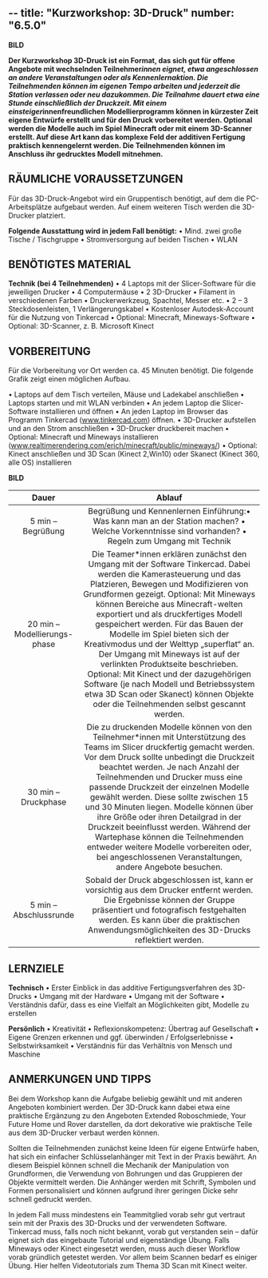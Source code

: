 --
title: 				"Kurzworkshop: 3D-Druck"
number: 	"6.5.0"
---  

**BILD**

**Der Kurzworkshop 3D-Druck ist ein Format, das sich gut für offene Angebote mit wechselnden Teilnehmer*innen eignet, etwa angeschlossen an andere Veranstaltungen oder als Kennenlernaktion. Die Teilnehmenden können im eigenen Tempo arbeiten und jederzeit die Station verlassen oder neu dazukommen. Die Teilnahme dauert etwa eine Stunde einschließlich der Druckzeit. Mit einem einsteiger*innenfreundlichen Modellierprogramm können in kürzester Zeit eigene Entwürfe erstellt und für den Druck vorbereitet werden. Optional werden die Modelle auch im Spiel Minecraft oder mit einem 3D-Scanner erstellt. Auf diese Art kann das komplexe Feld der additiven Fertigung praktisch kennengelernt werden. Die Teilnehmenden können im Anschluss ihr gedrucktes Modell mitnehmen.**

## RÄUMLICHE VORAUSSETZUNGEN

Für das 3D-Druck-Angebot wird ein Gruppentisch benötigt, auf dem die PC-Arbeitsplätze aufgebaut werden. Auf einem weiteren Tisch werden die 3D-Drucker platziert.  

**Folgende Ausstattung wird in jedem Fall benötigt:**
• Mind. zwei große Tische / Tischgruppe
• Stromversorgung auf beiden Tischen
• WLAN

## BENÖTIGTES MATERIAL

**Technik (bei 4 Teilnehmenden)**
 • 4 Laptops mit der Slicer-Software für die jeweiligen Drucker
 • 4 Computermäuse
 • 2 3D-Drucker
 • Filament in verschiedenen Farben
 • Druckerwerkzeug, Spachtel, Messer etc.
 • 2 – 3 Steckdosenleisten, 1 Verlängerungskabel
 • Kostenloser Autodesk-Account für die Nutzung von Tinkercad
 • Optional: Minecraft, Mineways-Software
 • Optional: 3D-Scanner, z. B. Microsoft Kinect
 
 ## VORBEREITUNG
 
Für die Vorbereitung vor Ort werden ca. 45 Minuten benötigt. Die folgende Grafik zeigt einen möglichen Aufbau.

• Laptops auf dem Tisch verteilen, Mäuse und Ladekabel anschließen
• Laptops starten und mit WLAN verbinden
• An jedem Laptop die Slicer-Software installieren und öffnen
• An jeden Laptop im Browser das Programm Tinkercad
(www.tinkercad.com) öffnen.
• 3D-Drucker aufstellen und an den Strom anschließen
• 3D-Drucker druckbereit machen
• Optional: Minecraft und Mineways installieren (www.realtimerendering.com/erich/minecraft/public/mineways/) • Optional: Kinect anschließen und 3D Scan (Kinect 2,Win10) oder Skanect (Kinect 360, alle OS) installieren

**BILD**

|Dauer| Ablauf |
|:----:|:---:|
|5  min – Begrüßung| Begrüßung und Kennenlernen Einführung:• Was kann man an der Station machen? • Welche Vorkenntnisse sind vorhanden? • Regeln zum Umgang mit Technik|
|20 min – Modellierungs-phase| Die Teamer*innen erklären zunächst den Umgang mit der Software Tinkercad. Dabei werden die Kamerasteuerung und das Platzieren, Bewegen und Modifizieren von Grundformen gezeigt. Optional: Mit Mineways können Bereiche aus Minecraft-welten exportiert und als druckfertiges Modell gespeichert werden. Für das Bauen der Modelle im Spiel bieten sich der Kreativmodus und der Welttyp „superflat“ an. Der Umgang mit Mineways ist auf der verlinkten Produktseite beschrieben. Optional: Mit Kinect und der dazugehörigen Software (je nach Modell und Betriebssystem etwa 3D Scan oder Skanect) können Objekte oder die Teilnehmenden selbst gescannt werden.|
|30 min – Druckphase| Die zu druckenden Modelle können von den Teilnehmer*innen mit Unterstützung des Teams im Slicer druckfertig gemacht werden. Vor dem Druck sollte unbedingt die Druckzeit beachtet werden. Je nach Anzahl der Teilnehmenden und Drucker muss eine passende Druckzeit der einzelnen Modelle gewählt werden. Diese sollte zwischen 15 und 30 Minuten liegen. Modelle können über ihre Größe oder ihren Detailgrad in der Druckzeit beeinflusst werden. Während der Wartephase können die Teilnehmenden entweder weitere Modelle vorbereiten oder, bei angeschlossenen Veranstaltungen, andere Angebote besuchen.|
|5 min – Abschlussrunde| Sobald der Druck abgeschlossen ist, kann er vorsichtig aus dem Drucker entfernt werden. Die Ergebnisse können der Gruppe präsentiert und fotografisch festgehalten werden. Es kann über die praktischen Anwendungsmöglichkeiten des 3D-Drucks reflektiert werden.|

## LERNZIELE

**Technisch**
• Erster Einblick in das additive Fertigungsverfahren des 3D-Drucks
• Umgang mit der Hardware
• Umgang mit der Software
• Verständnis dafür, dass es eine Vielfalt an Möglichkeiten gibt, Modelle zu erstellen

**Persönlich**
• Kreativität
• Reflexionskompetenz: Übertrag auf Gesellschaft
• Eigene Grenzen erkennen und ggf. überwinden / Erfolgserlebnisse
• Selbstwirksamkeit
• Verständnis für das Verhältnis von Mensch und Maschine

## ANMERKUNGEN UND TIPPS

Bei dem Workshop kann die Aufgabe beliebig gewählt und mit anderen Angeboten kombiniert werden. Der 3D-Druck kann dabei etwa eine praktische Ergänzung zu den Angeboten Extended Roboschmiede, Your Future Home und Rover darstellen, da dort dekorative wie praktische Teile aus dem 3D-Drucker verbaut werden können.  

Sollten die Teilnehmenden zunächst keine Ideen für eigene Entwürfe haben, hat sich ein einfacher Schlüsselanhänger mit Text in der Praxis bewährt. An diesem Beispiel können schnell die Mechanik der Manipulation von Grundformen, die Verwendung von Bohrungen und das Gruppieren der Objekte vermittelt werden. Die Anhänger werden mit Schrift, Symbolen und Formen personalisiert und können aufgrund ihrer geringen Dicke sehr schnell gedruckt werden.  

In jedem Fall muss mindestens ein Teammitglied vorab sehr gut vertraut sein mit der Praxis des 3D-Drucks und der verwendeten Software. Tinkercad muss, falls noch nicht bekannt, vorab gut verstanden sein – dafür eignet sich das eingebaute Tutorial und eigenständige Übung. Falls Mineways oder Kinect eingesetzt werden, muss auch dieser Workflow vorab gründlich getestet werden. Vor allem beim Scannen bedarf es einiger Übung. Hier helfen Videotutorials zum Thema 3D Scan mit Kinect weiter.